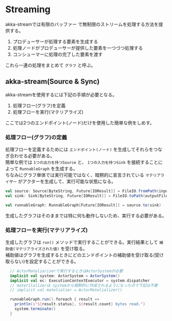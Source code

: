 # Streaming
akka-streamでは有限のバッファー で無制限のストリームを処理する方法を提供する。  

1. プロデューサーが処理する要素を生成する
1. 処理ノードがプロデューサーが提供した要素を一つづつ処理する
1. コンシューマーに処理の完了した要素を渡す

これら一連の処理をまとめて `グラフ` と呼ぶ。

## akka-stream(Source & Sync)
akka-streamを使用するには下記の手順が必要となる。  

1. 処理フロー(グラフ)を定義
1. 処理フローを実行(マテリアライズ)

ここでは2つのエンドポイント(ノード)だけを使用した簡単な例をしめす。

### 処理フロー(グラフ)の定義
処理フローを定義するためには `エンドポイント(ノード)` を生成してそれらをつなぎ合わせる必要がある。  
簡単な例では `1つの出力を持つSource` と、 `1つの入力を持つSink` を接続することによって `RunnableGraph` を生成する。  
ちなみにグラフ単体では実行可能ではなく、暗黙的に宣言されている `マテリアライザー` がアクターを生成して、実行可能な状態になる。

```scala
val source: Source[ByteString, Future[IOResult]] = FileIO.fromPath(inputPath)
val sink: Sink[ByteString, Future[IOResult]] = FileIO.toPath(outputFile, Set(CREATE, WRITE, APPEND))

val runnableGraph: RunnableGraph[Future[IOResult]] = source.to(sink)
```

生成したグラフはそのままでは特に何も動作しないため、実行する必要がある。

### 処理フローを実行(マテリアライズ)
生成したグラフは `run()` メソッドで実行することができる。実行結果として `補助値(マテリアライズされた値)` を受け取る。  
補助値はグラフを生成するときにどのエンドポイントの補助値を受け取る(受け取らない)を設定することができる。

```scala
  // ActorMateliarizerで実行するときはActorSystemが必要
  implicit val system: ActorSystem = ActorSystem()
  implicit val ec: ExecutionContextExecutor = system.dispatcher
  // materilalizerは systemから暗黙的に作成されるようになったので下記は不要
  // implicit val matelialier = ActorMatelializer()

  runnableGraph.run().foreach { result =>
    println(s"${result.status}, ${result.count} bytes read.")
    system.terminate()
  }
```


